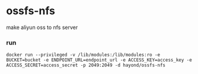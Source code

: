 # ossfs-nfs

make aliyun oss to nfs server

### run
```docker run --privileged -v /lib/modules:/lib/modules:ro -e BUCKET=bucket -e ENDPOINT_URL=endpoint_url -e ACCESS_KEY=access_key -e ACCESS_SECRET=access_secret -p 2049:2049 -d hayond/ossfs-nfs```

